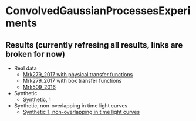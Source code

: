 # ConvolvedGaussianProcessesExperiments

## Results (currently refresing all results, links are broken for now)
- Real data
  - [Mrk279_2017 with physical transfer functions](Mrk279_2017.md)
  - Mrk279_2017 with box transfer functions
  - [Mrk509_2016](Mrk509_2016.md)
- Synthetic
  - [Synthetic, 1](Synthetic1.md)
- Synthetic, non-overlapping in time light curves
  - [Synthetic 1, non-overlapping in time light curves](Syntheticnonoverlapping1.md)
